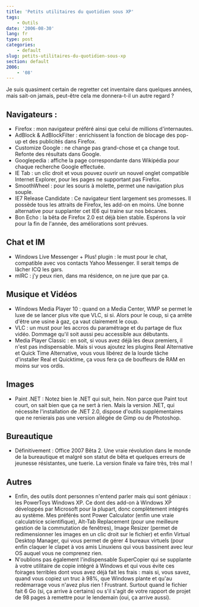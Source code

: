 ```yaml
---
title: 'Petits utilitaires du quotidien sous XP'
tags:
    - Outils
date: '2006-08-30'
lang: fr
type: post
categories:
    - default
slug: petits-utilitaires-du-quotidien-sous-xp
section: default
2006:
    - '08'
---
```


Je suis quasiment certain de regretter cet inventaire dans quelques années, mais sait-on jamais, peut-être cela me donnera-t-il un autre regard ?

## Navigateurs :

* Firefox : mon navigateur préféré ainsi que celui de millions d'internautes.
* AdBlock &amp; AdBlockFilter : enrichissent la fonction de blocage des pop-up et des publicités dans Firefox.
* Customize Google : ne change pas grand-chose et ça change tout. Refonte des résultats dans Google.
* Googlepedia : affiche la page correspondante dans Wikipédia pour chaque recherche Google effectuée.
* IE Tab : un clic droit et vous pouvez ouvrir un nouvel onglet compatible Internet Explorer, pour les pages ne supportant pas Firefox.
* SmoothWheel : pour les souris à molette, permet une navigation plus souple.
* IE7 Release Candidate : Ce navigateur tient largement ses promesses. Il possède tous les attraits de Firefox, les add-on en moins. Une bonne alternative pour supplanter cet IE6 qui traine sur nos bécanes.
* Bon Echo : la bêta de Firefox 2.0 est déjà bien stable. Espérons la voir pour la fin de l'année, des améliorations sont prévues.

## Chat et IM

* Windows Live Messenger + Plus! plugin : le must pour le chat, compatible avec vos contacts Yahoo Messenger. Il serait temps de lâcher ICQ les gars.
* mIRC : j'y peux rien, dans ma résidence, on ne jure que par ça.

## Musique et Vidéos

* Windows Media Player 10 : quand on a Media Center, WMP se permet le luxe de se lancer plus vite que VLC, si si. Alors pour le coup, si ça arrête d'être une usine à gaz, ça vaut clairement le coup.
* VLC : un must pour les accros du paramétrage et du partage de flux vidéo. Dommage qu'il soit aussi peu accessible aux débutants.
* Media Player Classic : en soit, si vous avez déjà les deux premiers, il n'est pas indispensable. Mais si vous ajoutez les plugins Real Alternative et Quick Time Alternative, vous vous libérez de la lourde tâche d'installer Real et Quicktime, ça vous fera ça de bouffeurs de RAM en moins sur vos ordis.

## Images

* Paint .NET : Notez bien le .NET qui suit, hein. Non parce que Paint tout court, on sait bien que ça ne sert à rien. Mais la version .NET, qui nécessite l'installation de .NET 2.0, dispose d'outils supplémentaires que ne renierais pas une version allégée de Gimp ou de Photoshop.

## Bureautique

* Définitivement : Office 2007 Bêta 2\. Une vraie révolution dans le monde de la bureautique et malgré son statut de bêta et quelques erreurs de jeunesse résistantes, une tuerie. La version finale va faire très, très mal !

## Autres

* Enfin, des outils dont personnes n'entend parler mais qui sont géniaux : les PowerToys Windows XP. Ce dont des add-on à Windows XP développés par Microsoft pour la plupart, donc complètement intégrés au système. Mes préférés sont Power Calculator (enfin une vraie calculatrice scientifique), Alt-Tab Replacement (pour une meilleure gestion de la commutation de fenêtres), Image Resizer (permet de redimensionner les images en un clic droit sur le fichier) et enfin Virtual Desktop Manager, qui vous permet de gérer 4 bureaux virtuels (pour enfin claquer le clapet à vos amis Linuxiens qui vous bassinent avec leur OS auquel vous ne comprenez rien.
* N'oublions pas également l'indispensable SuperCopier qui se supplante à votre utilitaire de copie intégré à Windows et qui vous évite ces foirages terribles dont vous avez déjà fait les frais : mais si, vous savez, quand vous copiez un truc à 98%, que Windows plante et qu'au redémarrage vous n'avez plus rien ! Frustrant. Surtout quand le fichier fait 6 Go (si, ça arrive à certains) ou s'il s'agit de votre rapport de projet de 98 pages à remettre pour le lendemain (oui, ça arrive aussi).
